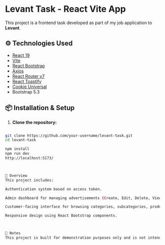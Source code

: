 # Levant Task - React Vite App

This project is a frontend task developed as part of my job application to **Levant**.

## ⚙️ Technologies Used

- [React 19](https://react.dev/)
- [Vite](https://vitejs.dev/)
- [React Bootstrap](https://react-bootstrap.github.io/)
- [Axios](https://axios-http.com/)
- [React Router v7](https://reactrouter.com/)
- [React Toastify](https://fkhadra.github.io/react-toastify/)
- [Cookie Universal](https://www.npmjs.com/package/cookie-universal)
- Bootstrap 5.3

## 📦 Installation & Setup

1. **Clone the repository:**

```bash

git clone https://github.com/your-username/levant-task.git
cd levant-task

npm install
npm run dev
http://localhost:5173/



📁 Overview
This project includes:

Authentication system based on access token.

Admin dashboard for managing advertisements (Create, Edit, Delete, View).

Customer-facing interface for browsing categories, subcategories, products, and advertisements.

Responsive design using React Bootstrap components.



📝 Notes
This project is built for demonstration purposes only and is not intended for production use.



